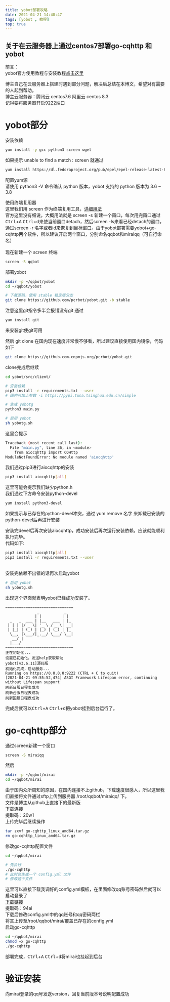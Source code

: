 ```yaml
---
title: yobot部署攻略
date: 2021-04-21 14:48:47
tags: [yobot , 教程]
top: true
---
```



## 关于在云服务器上通过centos7部署go-cqhttp 和 yobot
<!--more-->
前言：  
yobot官方使用教程与安装教程[点击这里](https://yobot.win/install/mirai/)

博主自己在云服务器上搭建时遇到部分问题，解决后总结在本博文，希望对有需要的人起到帮助。  
博主云服务器：腾讯云 centos7.6  阿里云 centos 8.3  
记得要将服务器开启9222端口
<br>

# yobot部分

安装依赖

```bash
yum install -y gcc python3 screen wget
```
如果提示 unable to find a match : screen 就通过
```bash
yum install https://dl.fedoraproject.org/pub/epel/epel-release-latest-8.noarch.rpm
```
配置yum源  
请使用 python3 -V 命令确认 python 版本，yobot 支持的 python 版本为 3.6 ~ 3.8

使用终端复用器  
这里我们用 screen 作为终端复用工具，[详细用法](http://h300579.vicp.hk/2021/05/15/screen%E4%BD%BF%E7%94%A8%E6%96%B9%E6%B3%95/)
<br>
官方这里没有细说，大概用法就是 screen -s 新建一个窗口，每次用完窗口通过<kbd>Ctrl</kbd>+<kbd>A</kbd> <kbd>Ctrl</kbd>+<kbd>d</kbd>来使当前窗口detach，然后screen -ls来看已经detach的窗口，通过screen -r 名字或者id来恢复到目标窗口。由于yobot部署需要yobot+go-cqhttp两个软件，所以建议开启两个窗口，分别命名qqbot和miraiqq（可自行命名）
<br>  
现在新建一个 screen 终端
```bash
screen -S qqbot
```
部署yobot

```bash
mkdir -p ~/qqbot/yobot
cd ~/qqbot/yobot

# 下载源码，使用 stable 稳定版分支
git clone https://github.com/pcrbot/yobot.git -b stable

```
注意这里git指令多半会报错没有git  通过
```bash
yum install git
```
来安装git使git可用  

然后 git clone 在国内现在速度非常慢不够看，所以建议直接使用国内镜像，代码如下
```bash
git clone https://github.com.cnpmjs.org/pcrbot/yobot.git
```
clone完成后继续
```bash
cd yobot/src/client/

# 安装依赖
pip3 install -r requirements.txt --user
# 国内可加上参数 -i https://pypi.tuna.tsinghua.edu.cn/simple

# 生成 yobotg
python3 main.py

# 启用 yobot
sh yobotg.sh
```

这里会提示 
```bash
Traceback (most recent call last):
  File "main.py", line 36, in <module>
    from aiocqhttp import CQHttp
ModuleNotFoundError: No module named 'aiocqhttp'
```
我们通过pip3进行aiocqhttp的安装
```bash
pip3 install aiocqhttp[all]
```
这里可能会提示我们缺少python.h  
我们通过下方命令安装python-devel
```bash
yum install python3-devel
```
如果提示与已存在的python-devel冲突，通过 yum remove 名字  来卸载已安装的python-devel后再进行安装  

安装完devel后再次安装aiocqhttp，成功安装后再次运行安装依赖，应该就能顺利执行完毕。  
代码如下:
```bash
pip3 install aiocqhttp[all]
pip3 install -r requirements.txt --user
```

<br>
安装完依赖不出错的话再次启动yobot  

``` bash
# 启用 yobot
sh yobotg.sh
```
出现这个界面就表明yobot已经成功安装了。
```
==============================
              _           _
             | |         | |
  _   _  ___ | |__   ___ | |_
 | | | |/ _ \| '_ \ / _ \| __|
 | |_| | (_) | |_) | (_) | |_
  \__, |\___/|_.__/ \___/ \__|
   __/ |
  |___/
==============================
正在初始化...
设置已初始化，发送help获取帮助
yobot[v3.6.11]源码版
初始化完成，启动服务...
Running on https://0.0.0.0:9222 (CTRL + C to quit)
[2021-04-21 09:55:52,474] ASGI Framework Lifespan error, continuing without Lifespan support
刷新日服日程表成功
刷新台服日程表成功
刷新国服日程表成功
```
完成后就可以<kbd>Ctrl</kbd>+<kbd>A</kbd> <kbd>Ctrl</kbd>+<kbd>d</kbd>把yobot挂到后台运行了。

# go-cqhttp部分

通过screen新建一个窗口
```bash
screen -S miraiqq
```
然后
```bash
mkdir -p ~/qqbot/mirai
cd ~/qqbot/mirai
```
由于国内众所周知的原因，在国内连接不上github，下载速度很感人，所以这里我们直接将文件通过sftp上传到服务器  /root/qqbot/miraiqq/ 下。  
文件是博主从github上直接下的最新版  
[下载连接](https://pan.baidu.com/s/1jQQsVmIjhxgLrs5CqBUpaA)  
提取码：20w1  
上传完毕后继续操作
```bash
tar zxvf go-cqhttp_linux_amd64.tar.gz
rm go-cqhttp_linux_amd64.tar.gz
```
修改go-cqhttp配置文件
```bash
cd ~/qqbot/mirai

# 先执行
./go-cqhttp
# 此时会生成一个 config.yml 文件
# 修改这个文件
```
这里可以直接下载我调好的config.yml模板，在里面修改qq账号密码然后就可以启动登录了  
[下载链接](https://pan.baidu.com/s/1p5roH3w2NJkr0kii_e_8Fw)  
提取码：94ai  
下载后修改config.yml中的qq账号和qq密码两栏  
将其上传至/root/qqbot/mirai/覆盖已存在的config.yml  
启动go-cqhttp  
```bash
cd ~/qqbot/mirai
chmod +x go-cqhttp
./go-cqhttp
```
部署完成，<kbd>Ctrl</kbd>+<kbd>A</kbd> <kbd>Ctrl</kbd>+<kbd>d</kbd>将mirai也挂起到后台  
# 验证安装
向mirai登录的qq号发送version，回复当前版本号说明配置成功